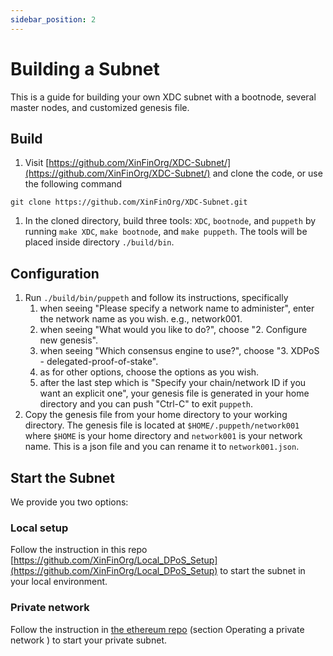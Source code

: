 ```yaml
---
sidebar_position: 2
---
```


# Building a Subnet
This is a guide for building your own XDC subnet with a bootnode, several master nodes, and customized genesis file.

## Build
1. Visit [https://github.com/XinFinOrg/XDC-Subnet/](https://github.com/XinFinOrg/XDC-Subnet/) and clone the code, or use the following command
```
git clone https://github.com/XinFinOrg/XDC-Subnet.git
```

1. In the cloned directory, build three tools: `XDC`, `bootnode`, and `puppeth` by running `make XDC`, `make bootnode`, and `make puppeth`. The tools will be placed inside directory `./build/bin`.

## Configuration
1. Run `./build/bin/puppeth` and follow its instructions, specifically
    1. when seeing "Please specify a network name to administer", enter the network name as you wish. e.g., network001.
    2. when seeing "What would you like to do?", choose "2. Configure new genesis".
    3. when seeing "Which consensus engine to use?", choose "3. XDPoS - delegated-proof-of-stake".
    4. as for other options, choose the options as you wish.
    5. after the last step which is "Specify your chain/network ID if you want an explicit one", your genesis file is generated in your home directory and you can push "Ctrl-C" to exit `puppeth`.
2. Copy the genesis file from your home directory to your working directory. The genesis file is located at `$HOME/.puppeth/network001` where `$HOME` is your home directory and `network001` is your network name. This is a json file and you can rename it to `network001.json`.

## Start the Subnet
We provide you two options: 
### Local setup
Follow the instruction in this repo [https://github.com/XinFinOrg/Local_DPoS_Setup](https://github.com/XinFinOrg/Local_DPoS_Setup) to start the subnet in your local environment.
### Private network
Follow the instruction in  [the ethereum repo](https://github.com/ethereum/go-ethereum#operating-a-private-network) (section Operating a private network
) to start your private subnet.
